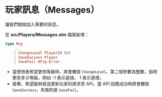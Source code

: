 # 玩家訊息（Messages）

讓我們開始加入需要的訊息。

在 __src/Players/Messages.elm__ 檔案新增：

```elm
type Msg
    ...
    | ChangeLevel PlayerId Int
    | SaveSuccess Player
    | SaveFail Http.Error
```

- 當使用者希望更改等級時，將會觸發 `ChangeLevel`。第二個參數為整數，指明更改多少等級，例如 -1 表示遞減， 1 表示遞增。
- 接著，希望能夠發送更新玩家的請求至 API。當 API 回應成功時將會觸發 `SaveSuccess`，失敗則是 `SaveFail`。
